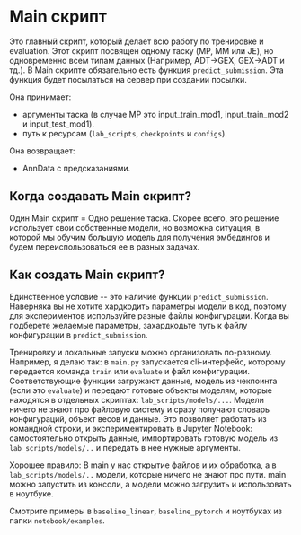 # Main скрипт
Это главный скрипт, который делает всю работу по тренировке и evaluation. Этот скрипт посвящен одному таску (MP, MM или JE), но одновременно всем типам данных (Например, ADT->GEX, GEX->ADT и тд.). В Main скрипте обязательно есть функция `predict_submission`. Эта функция будет посылаться на сервер при создании посылки.

Она принимает:
- аргументы таска (в случае MP это input_train_mod1, input_train_mod2 и input_test_mod1).
- путь к ресурсам (`lab_scripts`, `checkpoints` и `configs`).

Она возвращает:
- AnnData с предсказаниями. 


## Когда создавать Main скрипт?
Один Main скрипт = Одно решение таска. Скорее всего, это решение использует свои собственные модели, но возможна ситуация, в которой мы обучим большую модель для получения эмбедингов и будем переиспользоваться ее в разных задачах.

## Как создать Main скрипт?
Единственное условие -- это наличие функции `predict_submission`. Наверняка вы не хотите хардкодить параметры модели в код, поэтому для экспериментов используйте разные файлы конфигурации. Когда вы подберете желаемые параметры, захардкодьте путь к файлу конфигурации в `predict_submission`.

Тренировку и локальные запуски можно организовать по-разному. Например, я делаю так: в `main.py` запускается cli-интерфейс, которому передается команда `train` или `evaluate` и файл конфигурации. Соответствующие функции загружают данные, модель из чекпоинта (если это `evaluate`) и передают готовые объекты моделям, которые находятся в отдельных скриптах: `lab_scripts/models/...`. Модели ничего не знают про файловую систему и сразу получают словарь конфигураций, объект весов и данные. Это позволяет работать из командной строки, и экспериментировать в Jupyter Notebook: самостоятельно открыть данные, импортировать готовую модель из `lab_scripts/models/..` и передать в нее нужные аргументы.

Хорошее правило: В main у нас открытие файлов и их обработка, а в `lab_scripts/models/..` модели, которые ничего не знают про пути. main можно запустить из консоли, а модели можно загрузить и использовать в ноутбуке.

Смотрите примеры в `baseline_linear`, `baseline_pytorch` и ноутбуках из папки `notebook/examples`.